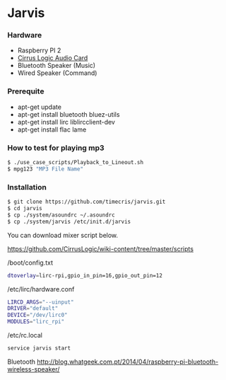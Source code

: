 # Jarvis
### Hardware
- Raspberry PI 2 
- [Cirrus Logic Audio Card](http://www.element14.com/community/community/raspberry-pi/raspberry-pi-accessories/cirrus_logic_audio_card)
- Bluetooth Speaker (Music)
- Wired Speaker (Command)


### Prerequite
- apt-get update
- apt-get install bluetooth bluez-utils
- apt-get install lirc liblircclient-dev
- apt-get install flac lame

### How to test for playing mp3

```sh
$ ./use_case_scripts/Playback_to_Lineout.sh 
$ mpg123 "MP3 File Name"
```

### Installation

```sh
$ git clone https://github.com/timecris/jarvis.git
$ cd jarvis
$ cp ./system/asoundrc ~/.asoundrc
$ cp ./system/jarvis /etc/init.d/jarvis
```

You can download mixer script below.

https://github.com/CirrusLogic/wiki-content/tree/master/scripts

/boot/config.txt
```sh
dtoverlay=lirc-rpi,gpio_in_pin=16,gpio_out_pin=12
```
/etc/lirc/hardware.conf
```sh
LIRCD_ARGS="--uinput"
DRIVER="default"
DEVICE="/dev/lirc0"
MODULES="lirc_rpi"
```

/etc/rc.local
```sh
service jarvis start
```

Bluetooth
http://blog.whatgeek.com.pt/2014/04/raspberry-pi-bluetooth-wireless-speaker/


